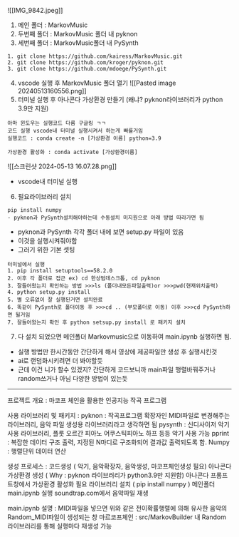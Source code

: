 

![[IMG_9842.jpeg]]

1. 메인 폴더 : MarkovMusic
2. 두번째 폴더 : MarkovMusic 폴더 내 pyknon
3. 세번째 폴더 : MarkovMusic폴더 내 PySynth

```
1. git clone https://github.com/kairess/MarkovMusic.git
2. git clone https://github.com/kroger/pyknon.git
3. git clone https://github.com/mdoege/PySynth.git
```

4. vscode 실행 후 MarkovMusic 폴더 열기
![[Pasted image 20240513160556.png]]
5. 터미널 실행 후 아나콘다 가상환경 만들기 (왜냐? pyknon라이브러리가 python 3.9만 지원)
```
아마 윈도우는 실행코드 다름 구글링 ㄱㄱ
코드 실행 vscode내 터미널 실행시켜서 하는게 빠를거임
실행코드 : conda create -n [가상환경 이름] python=3.9 

가상환경 활성화 : conda activate [가상환경이름]
```
![[스크린샷 2024-05-13 16.07.28.png]]
- vscode내 터미널 실행

6. 필요라이브러리 설치
```
pip install numpy
- pyknon과 PySynth설치해야하는데 수동설치 미지원으로 아래 방법 따라가면 됨
```
- pyknon과 PySynth 각각 폴더 내에 보면 setup.py 파일이 있음
- 이것을 실행시켜줘야함
- 그러기 위한 기본 셋팅
```
터미널에서 실행
1. pip install setuptools==58.2.0
2. 이후 각 폴더로 접근 ex) cd 한상범데스크톱, cd pyknon
3. 잘들어왔는지 확인하는 방법 >>>ls (폴더내모든파일출력)or >>>pwd(현재위치출력)
4. python setup.py install
5. 별 오류없이 잘 실행된거면 설치완료
6. 똑같이 PySynth로 폴더이동 후 >>>cd .. (부모폴더로 이동) 이후 >>>cd PySynth하면 될거임
7. 잘들어왔는지 확인 후 python setsup.py install 로 패키지 설치
```

7. 다 설치 되었으면 메인폴더 Markovmusic으로 이동하여 main.ipynb 실행하면 됨.

- 실행 방법만 한시간동안 간단하게 해서 영상에 제공파일만 생성 후 실행시킨것
- ai로 랜덤화시키려면 더 봐야할듯 
- 근데 이건 니가 할수 있겠지? 간단하게 코드보니까 main파일 행렬바꿔주거나 random쓰거나 아님 다양한 방법이 있는듯

---

프로젝트 개요 : 
마코프 체인을 활용한 인공지능 작곡 프로그램 

사용 라이브러리 및 패키지 : 
pyknon : 작곡프로그램 확장자인 MIDI파일로 변경해주는 라이브러리, 음악 파일 생성용 라이브러리라고 생각하면 됨
pysynth : 신디사이저 악기 사용 라이브러리, 플룻 오르간 피아노 어쿠스틱피아노 하프 등등 악기 사용 가능 
pprint : 복잡한 데이터 구조 출력, 지정된 N마디로 구조화되어 결과값 출력되도록 함.
Numpy : 행렬단위 데이터 연산

생성 프로세스 : 
코드생성 ( 악기, 음악확장자, 음악생성, 마코프체인생성 필요)
아나콘다 가상환경 생성 ( Why : pyknon 라이브러리가 python3.9만 지원함)
아나콘다 프롬프트창에서 가상환경 활성화 
필요 라이브러리 설치 ( pip install numpy ) 
메인폴더 main.ipynb 실행 
soundtrap.com에서 음악파일 재생

main.ipynb  설명 : MIDI파일을 넣으면 위와 같은 전이확률행렬에 의해 유사한 음악의 Random_MIDI파일이 생성되는 창
마르코프체인 : src/MarkovBuilder 내 Random 라이브러리를 통해 실행마다 재생성 가능